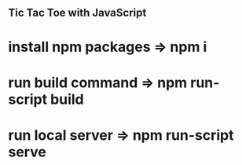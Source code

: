 ## Tic Tac Toe with JavaScript

# install npm packages => npm i
# run build command => npm run-script build
# run local server => npm run-script serve
